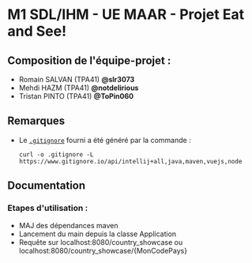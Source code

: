 # M1 SDL/IHM - UE MAAR - Projet Eat and See!

## Composition de l'équipe-projet :


* Romain SALVAN (TPA41) **@slr3073**
* Mehdi HAZM (TPA41) **@notdelirious**
* Tristan PINTO (TPA41) **@ToPin060**

## Remarques

* Le [`.gitignore`](.gitignore) fourni a été généré par la commande :

  ```
  curl -o .gitignore -L https://www.gitignore.io/api/intellij+all,java,maven,vuejs,node
  ```

## Documentation

### Etapes d'utilisation :

* MAJ des dépendances maven
* Lancement du main depuis la classe Application
* Requête sur localhost:8080/country_showcase ou localhost:8080/country_showcase/{MonCodePays}
